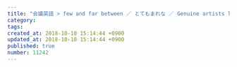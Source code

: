 ```yaml
---
title: "会議英語 > few and far between ／ とてもまれな ／ Genuine artists like him are few and far between. 2014-03-29"
category: 
tags: 
created_at: 2018-10-10 15:14:44 +0900
updated_at: 2018-10-10 15:14:44 +0900
published: true
number: 11242
---
```




